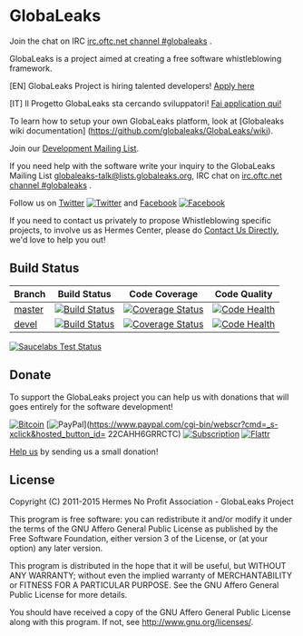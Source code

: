 # GlobaLeaks

Join the chat on IRC [irc.oftc.net channel #globaleaks](https://irc.lc/OFTC/globaleaks/GL_github_user) .

GlobaLeaks is a project aimed at creating a free software whistleblowing framework.

[EN] GlobaLeaks Project is hiring talented developers! [Apply here](http://logioshermes.org/open-call-for-globaleaks-developers/)

[IT] Il Progetto GlobaLeaks sta cercando sviluppatori! [Fai application qui!](http://logioshermes.org/cerchiamo-sviluppatori-per-software-libero-globaleaks/)

To learn how to setup your own GlobaLeaks platform, look at [Globaleaks wiki documentation] (https://github.com/globaleaks/GlobaLeaks/wiki).

Join our [Development Mailing List](https://lists.ghserv.net/mailman/listinfo/globaleaks-dev).

If you need help with the software write your inquiry to the GlobaLeaks Mailing List [globaleaks-talk@lists.globaleaks.org](https://lists.ghserv.net/mailman/listinfo/globaleaks-talk), IRC chat on [irc.oftc.net channel #globaleaks](https://irc.lc/OFTC/globaleaks/GL_github_user) .

Follow us on [Twitter](https://twitter.com/globaleaks) [![Twitter](http://i.imgur.com/wWzX9uB.png)](https://twitter.com/globaleaks) and [Facebook](https://www.facebook.com/globaleaks) [![Facebook](http://i.imgur.com/fep1WsG.png)](https://www.facebook.com/globaleaks)

If you need to contact us privately to propose Whistleblowing specific projects, to involve us as Hermes Center, please do [Contact Us Directly](http://logioshermes.org/home/about-mission/contacts/), we'd love to help you out!

## Build Status
| Branch | Build Status | Code Coverage | Code Quality
| ------------- |:-------------:|:-------------:|:-------------:|
| [master](https://github.com/globaleaks/GlobaLeaks/tree/master) | [![Build Status](https://travis-ci.org/globaleaks/GlobaLeaks.svg?branch=master)](http://travis-ci.org/globaleaks/GlobaLeaks) | [![Coverage Status](https://coveralls.io/repos/globaleaks/GlobaLeaks/badge.svg?branch=master)](https://coveralls.io/r/globaleaks/GlobaLeaks?branch=master) | [![Code Health](https://landscape.io/github/globaleaks/GlobaLeaks/master/landscape.svg)](https://landscape.io/github/globaleaks/GlobaLeaks/master)
| [devel](https://github.com/globaleaks/GlobaLeaks/tree/devel) | [![Build Status](https://travis-ci.org/globaleaks/GlobaLeaks.svg?branch=devel)](http://travis-ci.org/globaleaks/GlobaLeaks) | [![Coverage Status](https://coveralls.io/repos/globaleaks/GlobaLeaks/badge.svg?branch=devel)](https://coveralls.io/r/globaleaks/GlobaLeaks?branch=devel) | [![Code Health](https://landscape.io/github/globaleaks/GlobaLeaks/devel/landscape.svg)](https://landscape.io/github/globaleaks/GlobaLeaks/devel)

[![Saucelabs Test Status](https://saucelabs.com/browser-matrix/globaleaks.svg)](https://saucelabs.com/u/globaleaks)

## Donate
To support the GlobaLeaks project you can help us with donations that will goes entirely for the software development!

[![Bitcoin](https://bitpay.com/img/donate-button.svg)](https://www.globaleaks.org/bitcoin.html) [![PayPal](https://www.paypalobjects.com/en_US/i/btn/x-click-butcc-donate.gif)](https://www.paypal.com/cgi-bin/webscr?cmd=_s-xclick&hosted_button_id= 22CAHH6GRRCTC)  [![Subscription](https://www.paypalobjects.com/en_US/i/btn/btn_subscribeCC_LG.gif)](https://globaleaks.org/paypal.html)  [![Flattr](http://api.flattr.com/button/flattr-badge-large.png)](https://flattr.com/submit/auto?user_id=GlobaLeaks&url=https://github.com/globaleaks/globaleaks&title=GlobaLeaks&language=en&tags=github&category=software)

[Help us](http://logioshermes.org/home/about-mission/support-us/) by sending us a small donation!

## License
Copyright (C) 2011-2015 Hermes No Profit Association - GlobaLeaks Project

This program is free software: you can redistribute it and/or modify it under
the terms of the GNU Affero General Public License as published by the Free
Software Foundation, either version 3 of the License, or (at your option) any
later version.

This program is distributed in the hope that it will be useful, but WITHOUT
ANY WARRANTY; without even the implied warranty of MERCHANTABILITY or FITNESS
FOR A PARTICULAR PURPOSE. See the GNU Affero General Public License for more
details.

You should have received a copy of the GNU Affero General Public License along
with this program. If not, see http://www.gnu.org/licenses/.
